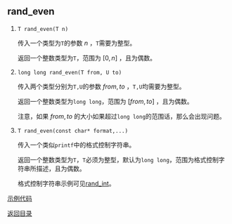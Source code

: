 ## rand_even

1. `T rand_even(T n)`

   传入一个类型为`T`的参数 $n$ ，`T`需要为整型。

   返回一个整数类型为`T`，范围为 $[0,n]$ ，且为偶数。

2. `long long rand_even(T from, U to)`

   传入两个类型分别为`T,U`的参数 $from, to$ ，`T,U`均需要为整型。

   返回一个整数类型为`long long`，范围为 $[from, to]$ ，且为偶数。

   注意，如果 $from,to$ 的大小如果超过`long long`的范围话，那么会出现问题。

3. `T rand_even(const char* format,...)`

   传入一个类似`printf`中的格式控制字符串。

   返回一个整数类型为`T`，`T`必须为整型，默认为`long long`，范围为格式控制字符串所描述，且为偶数。

   格式控制字符串示例可见[rand_int](./rand_int.md)。

[示例代码](../../../examples/rand_even.cpp)

[返回目录](../../home.md)
